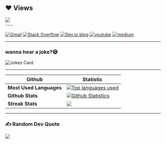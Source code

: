 
## ❤ Views 

<a href="https://github.com/adeolav/github-profile-views-counter">
    <img src="https://komarev.com/ghpvc/?username=adeolav">
</a>
 <br>
----

[![Gmail](https://img.shields.io/badge/gmail-D14836?&style=for-the-badge&logo=gmail&logoColor=white)](freecityfamily@gmail.com)
[![Stack Overflow](https://img.shields.io/badge/-Stackoverflow-FE7A16?style=for-the-badge&logo=stack-overflow&logoColor=white)](https://stackoverflow.com/users/17370499/adewunmi-oladele)
[![Dev.to blog](https://img.shields.io/badge/dev.to-0A0A0A?style=for-the-badge&logo=dev.to&logoColor=white)](https://dev.to/rachamv)
[![youtube](https://img.shields.io/badge/youtube-ff0000?style=for-the-badge&logo=youtube&logoColor=white)](https://www.youtube.com/channel/UCrB129CR33COpYrlswDSs_A)
[![medium](https://img.shields.io/badge/medium-fff?style=for-the-badge&logo=medium&logoColor=black)](https://medium.com/@rachamvictor)

----
<!--- Computer jokes --->
### wanna hear a joke?😅
![Jokes Card](https://readme-jokes.vercel.app/api)

----
 Github | Statistic
----|----
**Most Used Languages** | <a href="https://github.com/adeolav"><img alt="Top languages used" src="https://github-readme-stats.vercel.app/api/top-langs/?username=adeolav&langs_count=6&count_private=true&layout=compact&theme=react&hide_border=true&bg_color=1d2a3a"/></a>
**Github Stats** | <a href="https://github.com/adeolav"><img alt="Github Statistics" src="https://github-readme-stats.vercel.app/api?username=adeolav&show_icons=true&count_private=true&theme=react&hide_border=true&bg_color=1d2a3a" /></a>
**Streak Stats** | <a href="http://www.github.com/adeolav"><img src="https://github-readme-streak-stats.herokuapp.com/?user=adeolav&stroke=ffffff&background=1d2a3a&ring=5BCDEC&fire=5BCDEC&currStreakNum=ffffff&currStreakLabel=5BCDEC&sideNums=ffffff&sideLabels=ffffff&dates=ffffff&hide_border=true" /></a>

----

### ✍️ Random Dev Quote

![](https://quotes-github-readme.vercel.app/api?type=horizontal&theme=merko)
